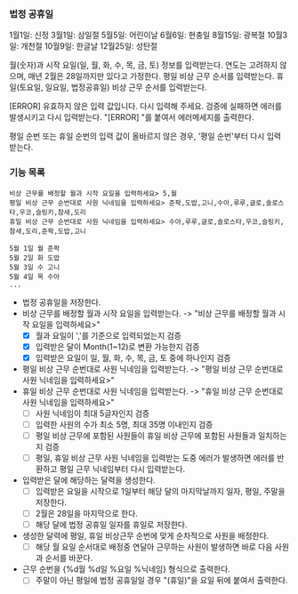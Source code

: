### 법정 공휴일

1월1일: 신정
3월1일: 삼일절
5월5일: 어린이날
6월6일: 현충일
8월15일: 광복절
10월3일: 개천절
10월9일: 한글날
12월25일: 성탄절

월(숫자)과 시작 요일(일, 월, 화, 수, 목, 금, 토) 정보를 입력받는다.
연도는 고려하지 않으며, 매년 2월은 28일까지만 있다고 가정한다.
평일 비상 근무 순서를 입력받는다.
휴일(토요일, 일요일, 법정공휴일) 비상 근무 순서를 입력받는다.

[ERROR] 유효하지 않은 입력 값입니다. 다시 입력해 주세요.
검증에 실패하면 에러를 발생시키고 다시 입력받는다.
"[ERROR] "를 붙여서 에러메세지를 출력한다.

평일 순번 또는 휴일 순번의 입력 값이 올바르지 않은 경우, '평일 순번'부터 다시 입력 받는다.

### 기능 목록

```
비상 근무를 배정할 월과 시작 요일을 입력하세요> 5,월
평일 비상 근무 순번대로 사원 닉네임을 입력하세요> 준팍,도밥,고니,수아,루루,글로,솔로스타,우코,슬링키,참새,도리
휴일 비상 근무 순번대로 사원 닉네임을 입력하세요> 수아,루루,글로,솔로스타,우코,슬링키,참새,도리,준팍,도밥,고니

5월 1일 월 준팍
5월 2일 화 도밥
5월 3일 수 고니
5월 4일 목 수아
...
```

- 법정 공휴일을 저장한다.
- 비상 근무를 배정할 월과 시작 요일을 입력받는다. ->  "비상 근무를 배정할 월과 시작 요일을 입력하세요>"
    - [x] 월과 요일이 ','를 기준으로 입력되었는지 검증
    - [x] 입력받은 달이 Month(1~12)로 변환 가능한지 검증
    - [x] 입력받은 요일이 일, 월, 화, 수, 목, 금, 토 중에 하나인지 검증
- 평일 비상 근무 순번대로 사원 닉네임을 입력받는다. -> "평일 비상 근무 순번대로 사원 닉네임을 입력하세요>"
- 휴일 비상 근무 순번대로 사원 닉네임을 입력받는다. -> "휴일 비상 근무 순번대로 사원 닉네임을 입력하세요>"
    - [ ] 사원 닉네임이 최대 5글자인지 검증
    - [ ] 입력한 사원의 수가 최소 5명, 최대 35명 이내인지 검증
    - [ ] 평일 비상 근무에 포함된 사원들이 휴일 비상 근무에 포함된 사원들과 일치하는지 검증
    - [ ] 평일, 휴일 비상 근무 사원 닉네임을 입력받는 도중 에러가 발생하면 에러를 반환하고 평일 근무 닉네임부터 다시 입력받는다.
- 입력받은 달에 해당하는 달력을 생성한다.
    - [ ] 입력받은 요일을 시작으로 1일부터 해당 달의 마지막날까지 일자, 평일, 주말을 저장한다.
    - [ ] 2월은 28일을 마지막으로 한다.
    - [ ] 해당 달에 법정 공휴일 일자를 휴일로 저장한다.
- 생성한 달력에 평일, 휴일 비상근무 순번에 맞게 순차적으로 사원을 배정한다.
    - [ ] 해당 월 요일 순서대로 배정중 연달아 근무하는 사원이 발생하면 바로 다음 사원과 순서를 바꾼다.
- 근무 순번을 {%d월 %d일 %요일 %닉네임} 형식으로 출력한다.
    - [ ] 주말이 아닌 평일에 법정 공휴일일 경우 "(휴일)"을 요일 뒤에 붙여서 출력한다.

